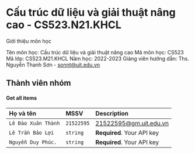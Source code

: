 # Cấu trúc dữ liệu và giải thuật nâng cao - CS523.N21.KHCL


Giới thiệu môn học

Tên môn học: Cấu trúc dữ liệu và giải thuật nâng cao
Mã môn học: CS523
Mã lớp: CS523.M21.KHCL
Năm học: 2022-2023
Giảng viên hướng dẫn: Ths. Nguyễn Thanh Sơn - sonnt@uit.edu.vn

## Thành viên nhóm 

#### Get all items



| Họ và tên | MSSV     | Description                |
| :--------           | :------- | :------------------------- |
| `Lê Đào Xuân Thành` | `21522595` | 21522595@gm.uit.edu.vn |
| `Lê Trần Bảo Lợi  ` | `string` | **Required**. Your API key |
| `Nguyễn Duy Phúc. ` | `string` | **Required**. Your API key |





